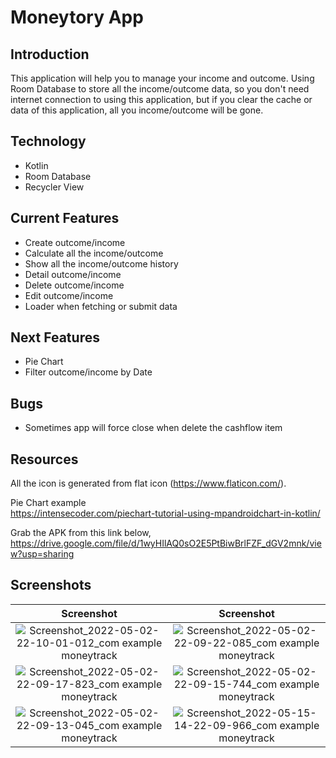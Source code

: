 # Moneytory App

## Introduction
This application will help you to manage your income and outcome. Using Room Database to store all the income/outcome data, so you don't need internet connection to using this application, but if you clear the cache or data of this application, all you income/outcome will be gone.

## Technology
- Kotlin
- Room Database
- Recycler View

## Current Features
- Create outcome/income
- Calculate all the income/outcome
- Show all the income/outcome history
- Detail outcome/income
- Delete outcome/income
- Edit outcome/income
- Loader when fetching or submit data

## Next Features
- Pie Chart
- Filter outcome/income by Date

## Bugs
- Sometimes app will force close when delete the cashflow item

## Resources
All the icon is generated from flat icon (https://www.flaticon.com/).

Pie Chart example<br/>
https://intensecoder.com/piechart-tutorial-using-mpandroidchart-in-kotlin/

Grab the APK from this link below,<br/>
https://drive.google.com/file/d/1wyHIlAQ0sO2E5PtBiwBrlFZF_dGV2mnk/view?usp=sharing

## Screenshots
Screenshot            |  Screenshot
:-------------------------:|:-------------------------:
![Screenshot_2022-05-02-22-10-01-012_com example moneytrack](https://user-images.githubusercontent.com/27923352/166406689-446e35da-b45b-4bfa-9b69-b7d2d7c068b2.jpg)  |  ![Screenshot_2022-05-02-22-09-22-085_com example moneytrack](https://user-images.githubusercontent.com/27923352/166406834-e171a279-cace-43e3-8595-8753c97fc9db.jpg)
![Screenshot_2022-05-02-22-09-17-823_com example moneytrack](https://user-images.githubusercontent.com/27923352/166406969-2b727e3b-6367-4e84-8a63-414ad2ceec0d.jpg) | ![Screenshot_2022-05-02-22-09-15-744_com example moneytrack](https://user-images.githubusercontent.com/27923352/166406978-2dc48970-c117-4905-8489-c1c827eda674.jpg)
![Screenshot_2022-05-02-22-09-13-045_com example moneytrack](https://user-images.githubusercontent.com/27923352/166407002-ee0f625e-bdd1-4018-8920-0aec14a74991.jpg) | ![Screenshot_2022-05-15-14-22-09-966_com example moneytrack](https://user-images.githubusercontent.com/27923352/168462074-9cf740d6-949a-4ef7-87cd-7bc63687d082.jpg)
